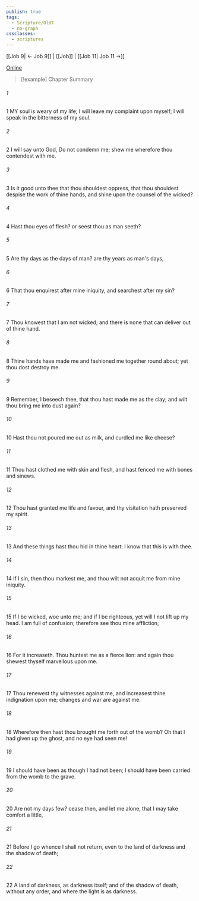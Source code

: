 ```yaml
---
publish: true
tags:
  - Scripture/OldT
  - no-graph
cssclasses:
  - scriptures
---
```

[[Job 9| ← Job 9]] | [[Job]] | [[Job 11| Job 11 →]]

[Online](https://churchofjesuschrist.org/study/scriptures/ot/job/10?lang=eng)

>[!example] Chapter Summary
>
###### 1
1 MY soul is weary of my life; I will leave my complaint upon myself; I will speak in the bitterness of my soul.
###### 2
2 I will say unto God, Do not condemn me; shew me wherefore thou contendest with me.
###### 3
3 Is it good unto thee that thou shouldest oppress, that thou shouldest despise the work of thine hands, and shine upon the counsel of the wicked?
###### 4
4 Hast thou eyes of flesh?  or seest thou as man seeth?
###### 5
5 Are thy days as the days of man?  are thy years as man's days,
###### 6
6 That thou enquirest after mine iniquity, and searchest after my sin?
###### 7
7 Thou knowest that I am not wicked; and there is none that can deliver out of thine hand.
###### 8
8 Thine hands have made me and fashioned me together round about; yet thou dost destroy me.
###### 9
9 Remember, I beseech thee, that thou hast made me as the clay; and wilt thou bring me into dust again?
###### 10
10 Hast thou not poured me out as milk, and curdled me like cheese?
###### 11
11 Thou hast clothed me with skin and flesh, and hast fenced me with bones and sinews.
###### 12
12 Thou hast granted me life and favour, and thy visitation hath preserved my spirit.
###### 13
13 And these things hast thou hid in thine heart: I know that this is with thee.
###### 14
14 If I sin, then thou markest me, and thou wilt not acquit me from mine iniquity.
###### 15
15 If I be wicked, woe unto me; and if I be righteous, yet will I not lift up my head.  I am full of confusion; therefore see thou mine affliction;
###### 16
16 For it increaseth.  Thou huntest me as a fierce lion: and again thou shewest thyself marvellous upon me.
###### 17
17 Thou renewest thy witnesses against me, and increasest thine indignation upon me; changes and war are against me.
###### 18
18 Wherefore then hast thou brought me forth out of the womb?  Oh that I had given up the ghost, and no eye had seen me!
###### 19
19 I should have been as though I had not been; I should have been carried from the womb to the grave.
###### 20
20 Are not my days few?  cease then, and let me alone, that I may take comfort a little,
###### 21
21 Before I go whence I shall not return, even to the land of darkness and the shadow of death;
###### 22
22 A land of darkness, as darkness itself; and of the shadow of death, without any order, and where the light is as darkness.



